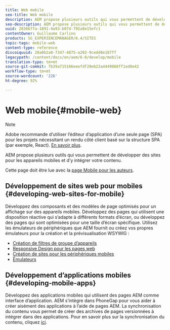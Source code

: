 ```yaml
---
title: Web mobile
seo-title: Web mobile
description: AEM propose plusieurs outils qui vous permettent de développer des sites pour les appareils mobiles et d’y intégrer votre contenu.
seo-description: AEM propose plusieurs outils qui vous permettent de développer des sites pour les appareils mobiles et d’y intégrer votre contenu.
uuid: 283667fa-1891-4a93-b074-792a8e15efc1
contentOwner: Guillaume Carlino
products: SG_EXPERIENCEMANAGER/6.4/SITES
topic-tags: mobile-web
content-type: reference
discoiquuid: 20a0b2a8-7347-4875-a202-9cedd8e187ff
legacypath: /content/docs/en/aem/6-0/develop/mobile
translation-type: tm+mt
source-git-commit: 7b39a715166eeefdf20eb22a4449068ff1ed0e42
workflow-type: tm+mt
source-wordcount: '226'
ht-degree: 92%

---
```



# Web mobile{#mobile-web}

>[!NOTE]
>
>Adobe recommande d’utiliser l’éditeur d’application d’une seule page (SPA) pour les projets nécessitant un rendu côté client basé sur la structure SPA (par exemple, React). [En savoir plus](/help/sites-developing/spa-overview.md).

AEM propose plusieurs outils qui vous permettent de développer des sites pour les appareils mobiles et d’y intégrer votre contenu.

Cette page doit être lue avec la [page Mobile pour les auteurs](/help/sites-authoring/mobile.md).

## Développement de sites web pour mobiles  {#developing-web-sites-for-mobile}

Développez des composants et des modèles de page optimisés pour un affichage sur des appareils mobiles. Développez des pages qui utilisent une disposition réactive qui s’adapte à différents formats d’écran, ou développez des pages qui sont optimisées pour une taille d’écran spécifique. Utilisez les émulateurs de périphériques que AEM fournit ou créez vos propres émulateurs pour la création et la prévisualisation WSYWIG :

* [Création de filtres de groupe d’appareils](/help/sites-developing/groupfilters.md)
* [Responsive Design pour les pages web](/help/sites-developing/responsive.md)
* [Création de sites pour les périphériques mobiles](/help/sites-developing/mobile.md)
* [Émulateurs](/help/sites-developing/emulators.md)

## Développement d’applications mobiles  {#developing-mobile-apps}

Développez des applications mobiles qui utilisent des pages AEM comme interface d’application. AEM s’intègre dans PhoneGap pour vous aider à créer aisément des applications à l’aide de pages AEM. La synchronisation du contenu vous permet de créer des archives de pages versionnées à intégrer dans des applications. Pour en savoir plus sur la synchronisation du contenu, cliquez [ici](/help/mobile/phonegap-contentsync.md).
